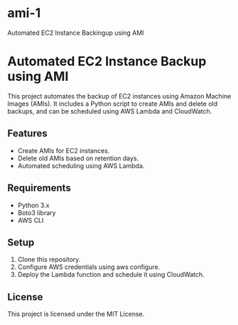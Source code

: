 # ami-1
Automated EC2 Instance Backingup using AMI
# Automated EC2 Instance Backup using AMI

   This project automates the backup of EC2 instances using Amazon Machine Images (AMIs). It includes a Python script to create AMIs and delete old backups, and can be scheduled using AWS Lambda and CloudWatch.

   ## Features
   - Create AMIs for EC2 instances.
   - Delete old AMIs based on retention days.
   - Automated scheduling using AWS Lambda.

   ## Requirements
   - Python 3.x
   - Boto3 library
   - AWS CLI

   ## Setup
   1. Clone this repository.
   2. Configure AWS credentials using aws configure.
   3. Deploy the Lambda function and schedule it using CloudWatch.

   ## License
   This project is licensed under the MIT License.
